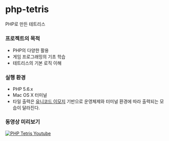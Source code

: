 # php-tetris

PHP로 만든 테트리스

### 프로젝트의 목적
- PHP의 다양한 활용
- 게임 프로그래밍의 기초 학습
- 테트리스의 기본 로직 이해

### 실행 환경
- PHP 5.6.x
- Mac OS X 터미널
- 타일 출력은 [유니코드 이모지](http://unicode.org/emoji/charts/full-emoji-list.html) 기반으로 운영체제와 터미널 환경에 따라 출력되는 모습이 달라진다.

### 동영상 미리보기
[![PHP Tetris Youtube](http://img.youtube.com/vi/NSJ8n_PlWHQ/0.jpg)](https://youtu.be/NSJ8n_PlWHQ)
